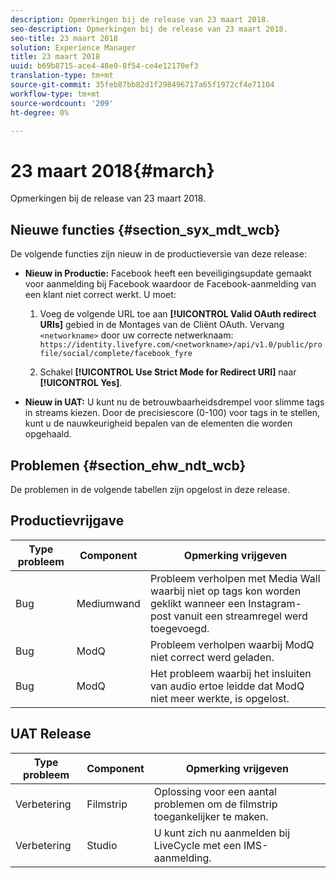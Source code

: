 ```yaml
---
description: Opmerkingen bij de release van 23 maart 2018.
seo-description: Opmerkingen bij de release van 23 maart 2018.
seo-title: 23 maart 2018
solution: Experience Manager
title: 23 maart 2018
uuid: b69b8715-ace4-48e0-8f54-ce4e12170ef3
translation-type: tm+mt
source-git-commit: 35feb87bb82d1f298496717a65f1972cf4e71104
workflow-type: tm+mt
source-wordcount: '209'
ht-degree: 0%

---
```



# 23 maart 2018{#march}

Opmerkingen bij de release van 23 maart 2018.

## Nieuwe functies {#section_syx_mdt_wcb}

De volgende functies zijn nieuw in de productieversie van deze release:

* **Nieuw in Productie:** Facebook heeft een beveiligingsupdate gemaakt voor aanmelding bij Facebook waardoor de Facebook-aanmelding van een klant niet correct werkt. U moet:

   1. Voeg de volgende URL toe aan **[!UICONTROL Valid OAuth redirect URIs]** gebied in de Montages van de Cliënt OAuth. Vervang `<networkname>` door uw correcte netwerknaam:
      `https://identity.livefyre.com/<networkname>/api/v1.0/public/profile/social/complete/facebook_fyre`

   1. Schakel **[!UICONTROL Use Strict Mode for Redirect URI]** naar **[!UICONTROL Yes]**.

* **Nieuw in UAT:** U kunt nu de betrouwbaarheidsdrempel voor slimme tags in streams kiezen. Door de precisiescore (0-100) voor tags in te stellen, kunt u de nauwkeurigheid bepalen van de elementen die worden opgehaald.

## Problemen {#section_ehw_ndt_wcb}

De problemen in de volgende tabellen zijn opgelost in deze release.

## Productievrijgave

| **Type probleem** | **Component** | **Opmerking vrijgeven** |
|---|---|---|
| Bug | Mediumwand | Probleem verholpen met Media Wall waarbij niet op tags kon worden geklikt wanneer een Instagram-post vanuit een streamregel werd toegevoegd. |
| Bug | ModQ | Probleem verholpen waarbij ModQ niet correct werd geladen. |
| Bug | ModQ | Het probleem waarbij het insluiten van audio ertoe leidde dat ModQ niet meer werkte, is opgelost. |

## UAT Release

| **Type probleem** | **Component** | **Opmerking vrijgeven** |
|---|---|---|
| Verbetering | Filmstrip | Oplossing voor een aantal problemen om de filmstrip toegankelijker te maken. |
| Verbetering | Studio | U kunt zich nu aanmelden bij LiveCycle met een IMS-aanmelding. |

